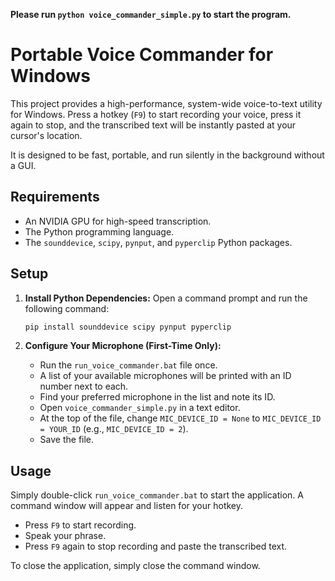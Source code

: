 **Please run `python voice_commander_simple.py` to start the program.**

# Portable Voice Commander for Windows

This project provides a high-performance, system-wide voice-to-text utility for Windows. Press a hotkey (`F9`) to start recording your voice, press it again to stop, and the transcribed text will be instantly pasted at your cursor's location.

It is designed to be fast, portable, and run silently in the background without a GUI.

## Requirements
- An NVIDIA GPU for high-speed transcription.
- The Python programming language.
- The `sounddevice`, `scipy`, `pynput`, and `pyperclip` Python packages.

## Setup

1.  **Install Python Dependencies:** Open a command prompt and run the following command:
    ```bash
    pip install sounddevice scipy pynput pyperclip
    ```

2.  **Configure Your Microphone (First-Time Only):**
    - Run the `run_voice_commander.bat` file once.
    - A list of your available microphones will be printed with an ID number next to each.
    - Find your preferred microphone in the list and note its ID.
    - Open `voice_commander_simple.py` in a text editor.
    - At the top of the file, change `MIC_DEVICE_ID = None` to `MIC_DEVICE_ID = YOUR_ID` (e.g., `MIC_DEVICE_ID = 2`).
    - Save the file.

## Usage

Simply double-click `run_voice_commander.bat` to start the application. A command window will appear and listen for your hotkey.

- Press `F9` to start recording.
- Speak your phrase.
- Press `F9` again to stop recording and paste the transcribed text.

To close the application, simply close the command window.
